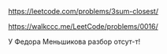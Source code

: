 https://leetcode.com/problems/3sum-closest/

https://walkccc.me/LeetCode/problems/0016/

У Федора Меньшикова разбор отсут-т!
